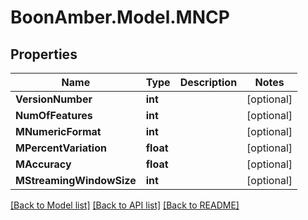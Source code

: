 # BoonAmber.Model.MNCP

## Properties

Name | Type | Description | Notes
------------ | ------------- | ------------- | -------------
**VersionNumber** | **int** |  | [optional] 
**NumOfFeatures** | **int** |  | [optional] 
**MNumericFormat** | **int** |  | [optional] 
**MPercentVariation** | **float** |  | [optional] 
**MAccuracy** | **float** |  | [optional] 
**MStreamingWindowSize** | **int** |  | [optional] 

[[Back to Model list]](../README.md#documentation-for-models) [[Back to API list]](../README.md#documentation-for-api-endpoints) [[Back to README]](../README.md)

